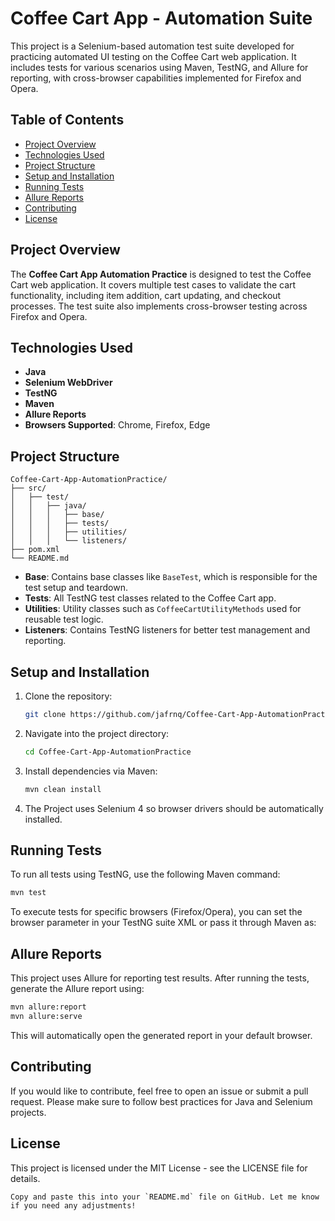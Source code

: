 # Coffee Cart App - Automation Suite

This project is a Selenium-based automation test suite developed for practicing automated UI testing on the Coffee Cart web application. It includes tests for various scenarios using Maven, TestNG, and Allure for reporting, with cross-browser capabilities implemented for Firefox and Opera.

## Table of Contents
- [Project Overview](#project-overview)
- [Technologies Used](#technologies-used)
- [Project Structure](#project-structure)
- [Setup and Installation](#setup-and-installation)
- [Running Tests](#running-tests)
- [Allure Reports](#allure-reports)
- [Contributing](#contributing)
- [License](#license)

## Project Overview

The **Coffee Cart App Automation Practice** is designed to test the Coffee Cart web application. It covers multiple test cases to validate the cart functionality, including item addition, cart updating, and checkout processes. The test suite also implements cross-browser testing across Firefox and Opera.

## Technologies Used
- **Java**
- **Selenium WebDriver**
- **TestNG**
- **Maven**
- **Allure Reports**
- **Browsers Supported**: Chrome, Firefox, Edge

## Project Structure
```plaintext
Coffee-Cart-App-AutomationPractice/
├── src/
│   ├── test/
│   │   ├── java/
│   │   │   ├── base/
│   │   │   ├── tests/
│   │   │   ├── utilities/
│   │   │   └── listeners/
├── pom.xml
└── README.md
```


- **Base**: Contains base classes like `BaseTest`, which is responsible for the test setup and teardown.
- **Tests**: All TestNG test classes related to the Coffee Cart app.
- **Utilities**: Utility classes such as `CoffeeCartUtilityMethods` used for reusable test logic.
- **Listeners**: Contains TestNG listeners for better test management and reporting.

## Setup and Installation

1. Clone the repository:
    ```bash
    git clone https://github.com/jafrnq/Coffee-Cart-App-AutomationPractice.git
    ```
   
2. Navigate into the project directory:
    ```bash
    cd Coffee-Cart-App-AutomationPractice
    ```

3. Install dependencies via Maven:
    ```bash
    mvn clean install
    ```

4. The Project uses Selenium 4 so browser drivers should be automatically installed.

## Running Tests

To run all tests using TestNG, use the following Maven command:

```bash
mvn test
```

To execute tests for specific browsers (Firefox/Opera), you can set the browser parameter in your TestNG suite XML or pass it through Maven as:

## Allure Reports

This project uses Allure for reporting test results. After running the tests, generate the Allure report using:

```bash
mvn allure:report
mvn allure:serve
```

This will automatically open the generated report in your default browser.

## Contributing
If you would like to contribute, feel free to open an issue or submit a pull request. Please make sure to follow best practices for Java and Selenium projects.

## License
This project is licensed under the MIT License - see the LICENSE file for details.

```vbnet 
Copy and paste this into your `README.md` file on GitHub. Let me know if you need any adjustments!
```
